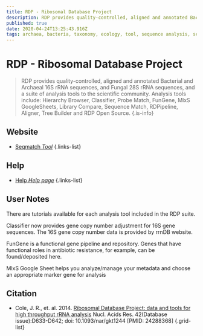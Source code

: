 ```yaml
---
title: RDP - Ribosomal Database Project
description: RDP provides quality-controlled, aligned and annotated Bacterial and Archaeal 16S rRNA sequences, and Fungal 28S rRNA sequences, and a suite of analysis tools to the scientific community. 
published: true
date: 2020-04-24T13:25:43.916Z
tags: archaea, bacteria, taxonomy, ecology, tool, sequence analysis, sequence matching, sequence alignment, genes, 16s rrna, fungi, phylogeny, rdna
---
```


# RDP - Ribosomal Database Project

> RDP provides quality-controlled, aligned and annotated Bacterial and Archaeal 16S rRNA sequences, and Fungal 28S rRNA sequences, and a suite of analysis tools to the scientific community. Analysis tools include: Hierarchy Browser, Classifier, Probe Match, FunGene, MlxS GoogleSheets, Library Compare, Sequence Match, RDPipeline, Aligner, Tree Builder and RDP Open Source. 
{.is-info}

## Website

- [Seqmatch *Tool*](http://rdp.cme.msu.edu/seqmatch/seqmatch_intro.jsp)
{.links-list}

## Help

- [Help *Help page*](http://rdp.cme.msu.edu/seqmatch/seqmatch_help.jsp)
{.links-list}

## User Notes

There are tutorials available for each analysis tool included in the RDP suite. 

Classifier now provides gene copy number adjustment for 16S gene sequences. The 16S gene copy number data is provided by rrnDB website.

FunGene is a functional gene pipeline and repository.  Genes that have functional roles in antibiotic resistance, for example, can be found/deposited here. 

MlxS Google Sheet helps you analyze/manage your metadata and choose an appropriate marker gene for analysis


## Citation

- Cole, J. R., et. al. 2014. [Ribosomal Database Project: data and tools for high throughput rRNA analysis](https://www.ncbi.nlm.nih.gov/pubmed/24288368) Nucl. Acids Res. 42(Database issue):D633-D642; doi: 10.1093/nar/gkt1244 [PMID: 24288368]
{.grid-list}
